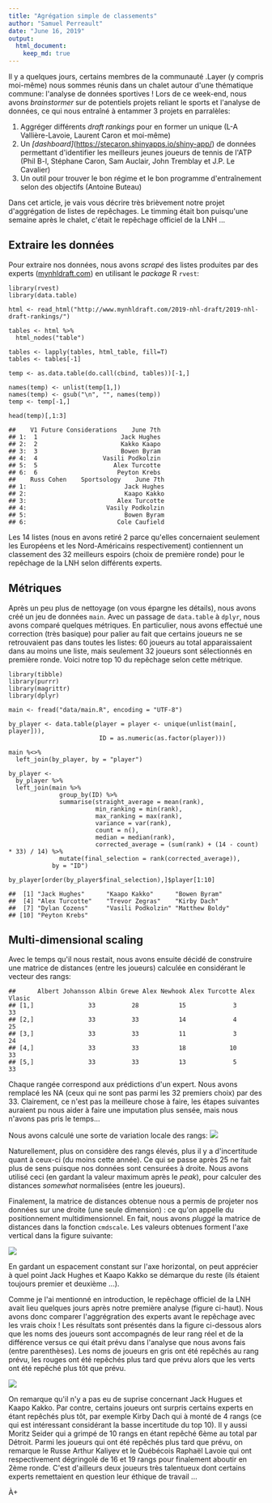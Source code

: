 ```yaml
---
title: "Agrégation simple de classements"
author: "Samuel Perreault"
date: "June 16, 2019"
output: 
  html_document:
    keep_md: true
---
```




Il y a quelques jours, certains membres de la communauté .Layer (y compris moi-même) nous sommes réunis dans un chalet autour d'une thématique commune: l'analyse de données sportives ! Lors de ce week-end, nous avons *brainstormer* sur de potentiels projets reliant le sports et l'analyse de données, ce qui nous entraîné à entammer 3 projets en parralèles:

1. Aggréger différents *draft rankings* pour en former un unique (L-A Vallière-Lavoie, Laurent Caron et moi-même)
2. Un *[dashboard]*(https://stecaron.shinyapps.io/shiny-app/) de données permettant d'identifier les meilleurs jeunes joueurs de tennis de l'ATP (Phil B-l, Stéphane Caron, Sam Auclair, John Tremblay et J.P. Le Cavalier)
3. Un outil pour trouver le bon régime et le bon programme d'entraînement selon des objectifs (Antoine Buteau)

Dans cet article, je vais vous décrire très brièvement notre projet d'aggrégation de listes de repêchages. Le timming était bon puisqu'une semaine après le chalet, c'était le repêchage officiel de la LNH ...

## Extraire les données

Pour extraire nos données, nous avons *scrapé* des listes produites par des experts ([mynhldraft.com](http://www.mynhldraft.com/2019-nhl-draft/2019-nhl-draft-rankings/)) en utilisant le *package* R `rvest`:

```
library(rvest)
library(data.table)

html <- read_html("http://www.mynhldraft.com/2019-nhl-draft/2019-nhl-draft-rankings/")

tables <- html %>%
  html_nodes("table")

tables <- lapply(tables, html_table, fill=T)
tables <- tables[-1]

temp <- as.data.table(do.call(cbind, tables))[-1,]

names(temp) <- unlist(temp[1,])
names(temp) <- gsub("\n", "", names(temp))
temp <- temp[-1,]

head(temp)[,1:3]
```


```
##    V1 Future Considerations    June 7th
## 1:  1                       Jack Hughes
## 2:  2                       Kakko Kaapo
## 3:  3                       Bowen Byram
## 4:  4                  Vasili Podkolzin
## 5:  5                     Alex Turcotte
## 6:  6                      Peyton Krebs
##    Russ Cohen    Sportsology    June 7th
## 1:                           Jack Hughes
## 2:                           Kaapo Kakko
## 3:                         Alex Turcotte
## 4:                      Vasily Podkolzin
## 5:                           Bowen Byram
## 6:                         Cole Caufield
```

Les 14 listes (nous en avons retiré 2 parce qu'elles concernaient seulement les Européens et les Nord-Américains respectivement) contiennent un classement des 32 meilleurs espoirs (choix de première ronde) pour le repêchage de la LNH selon différents experts.

## Métriques

Après un peu plus de nettoyage (on vous épargne les détails), nous avons créé un jeu de données `main`.
Avec un passage de `data.table` à `dplyr`, nous avons comparé quelques métriques.
En particulier, nous avons effectué une correction (très basique) pour palier au fait que certains joueurs ne se retrouvaient pas dans toutes les listes: 60 joueurs au total apparaissaient dans au moins une liste, mais seulement 32 joueurs sont sélectionnés en première ronde.
Voici notre top 10 du repêchage selon cette métrique.

```
library(tibble)
library(purrr)
library(magrittr)
library(dplyr)

main <- fread("data/main.R", encoding = "UTF-8")

by_player <- data.table(player = player <- unique(unlist(main[, player])),
                         ID = as.numeric(as.factor(player)))

main %<>%
  left_join(by_player, by = "player")

by_player <-
  by_player %>%
  left_join(main %>%
              group_by(ID) %>%
              summarise(straight_average = mean(rank),
                        min_ranking = min(rank),
                        max_ranking = max(rank),
                        variance = var(rank),
                        count = n(),
                        median = median(rank),
                        corrected_average = (sum(rank) + (14 - count) * 33) / 14) %>%
              mutate(final_selection = rank(corrected_average)),
            by = "ID")

by_player[order(by_player$final_selection),]$player[1:10]
```


```
##  [1] "Jack Hughes"      "Kaapo Kakko"      "Bowen Byram"     
##  [4] "Alex Turcotte"    "Trevor Zegras"    "Kirby Dach"      
##  [7] "Dylan Cozens"     "Vasili Podkolzin" "Matthew Boldy"   
## [10] "Peyton Krebs"
```

## Multi-dimensional scaling

Avec le temps qu'il nous restait, nous avons ensuite décidé de construire une matrice de distances (entre les joueurs) calculée en considérant le vecteur des rangs:


```
##      Albert Johansson Albin Grewe Alex Newhook Alex Turcotte Alex Vlasic
## [1,]               33          28           15             3          33
## [2,]               33          33           14             4          25
## [3,]               33          33           11             3          24
## [4,]               33          33           18            10          33
## [5,]               33          33           13             5          33
```

Chaque rangée correspond aux prédictions d'un expert. Nous avons remplacé les NA (ceux qui ne sont pas parmi les 32 premiers choix) par des 33. Clairement, ce n'est pas la meilleure chose à faire, les étapes suivantes auraient pu nous aider à faire une imputation plus sensée, mais nous n'avons pas pris le temps...

Nous avons calculé une sorte de variation locale des rangs:
![](canard.png)

Naturellement, plus on considère des rangs élevés, plus il y a d'incertitude quant à ceux-ci (du moins cette année). Ce qui se passe après 25 ne fait plus de sens puisque nos données sont censurées à droite.
Nous avons utilisé ceci (en gardant la valeur maximum après le *peak*), pour calculer des distances *somewhat* normalisées (entre les joueurs).

Finalement, la matrice de distances obtenue nous a permis de projeter nos données sur une droite (une seule dimension) : ce qu'on appelle du positionnement multidimensionnel. En fait, nous avons *pluggé* la matrice de distances dans la fonction `cmdscale`. Les valeurs obtenues forment l'axe vertical dans la figure suivante:

![](draft-normalized.png)

En gardant un espacement constant sur l'axe horizontal, on peut apprécier à quel point Jack Hughes et Kaapo Kakko se démarque du reste (ils étaient toujours premier et deuxième ...).

Comme je l'ai mentionné en introduction, le repêchage officiel de la LNH avait lieu quelques jours après notre première analyse (figure ci-haut). Nous avons donc comparer l'aggrégration des experts avant le repêchage avec les vrais choix ! Les résultats sont présentés dans la figure ci-dessous alors que les noms des joueurs sont accompagnés de leur rang réel et de la différence versus ce qui était prévu dans l'analyse que nous avons fais (entre parenthèses). Les noms de joueurs en gris ont été repêchés au rang prévu, les rouges ont été repêchés plus tard que prévu alors que les verts ont été repêché plus tôt que prévu.

![](plot-after-draft.png)


On remarque qu'il n'y a pas eu de suprise concernant Jack Hugues et Kaapo Kakko. Par contre, certains joueurs ont surpris certains experts en étant repêchés plus tôt, par exemple Kirby Dach qui à monté de 4 rangs (ce qui est intéressant considérant la basse incertitude du top 10). Il y aussi Moritz Seider qui a grimpé de 10 rangs en étant repêché 6ème au total par Détroit. Parmi les joueurs qui ont été repêchés plus tard que prévu, on remarque le Russe Arthur Kaliyev et le Québécois Raphaël Lavoie qui ont respectivement dégringolé de 16 et 19 rangs pour finalement aboutir en 2ème ronde. C'est d'ailleurs deux joueurs très talentueux dont certains experts remettaient en question leur éthique de travail ...

À+

